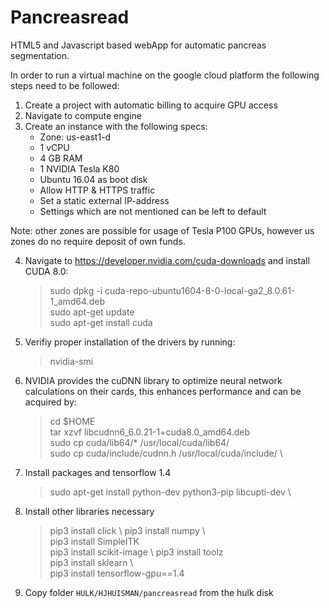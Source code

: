 
# Pancreasread
HTML5 and Javascript based webApp for automatic pancreas segmentation.

In order to run a virtual machine on the google cloud platform the following steps need to be followed:

1. Create a project with automatic billing to acquire GPU access
2. Navigate to compute engine
3. Create an instance with the following specs:
      - Zone: us-east1-d 
      - 1 vCPU
      - 4 GB RAM
      - 1 NVIDIA Tesla K80
      - Ubuntu 16.04 as boot disk
      - Allow HTTP & HTTPS traffic
      - Set a static external IP-address
      - Settings which are not mentioned can be left to default

Note: other zones are possible for usage of Tesla P100 GPUs, however us zones do no require deposit of own funds.

4. Navigate to  https://developer.nvidia.com/cuda-downloads and install CUDA 8.0:
      > sudo dpkg -i cuda-repo-ubuntu1604-8-0-local-ga2_8.0.61-1_amd64.deb\
      sudo apt-get update\
      sudo apt-get install cuda
5. Verifiy proper installation of the drivers by running:
	> nvidia-smi

6. NVIDIA provides the cuDNN library to optimize neural network calculations on their cards, this enhances performance and can be acquired by: 
	> 	cd $HOME \
	tar xzvf libcudnn6_6.0.21-1+cuda8.0_amd64.deb \
	sudo cp cuda/lib64/* /usr/local/cuda/lib64/  \
	sudo cp cuda/include/cudnn.h /usr/local/cuda/include/ \

7. Install packages and tensorflow 1.4
	> sudo apt-get install python-dev python3-pip libcupti-dev \

8. Install other libraries necessary 
	> pip3 install click \ 
	pip3 install numpy \  
	pip3 install SimpleITK  \
	pip3 install scikit-image \ 
	pip3 install toolz  \
	pip3 install sklearn \  
	pip3 install tensorflow-gpu==1.4

9. Copy folder `HULK/HJHUISMAN/pancreasread` from the hulk disk
